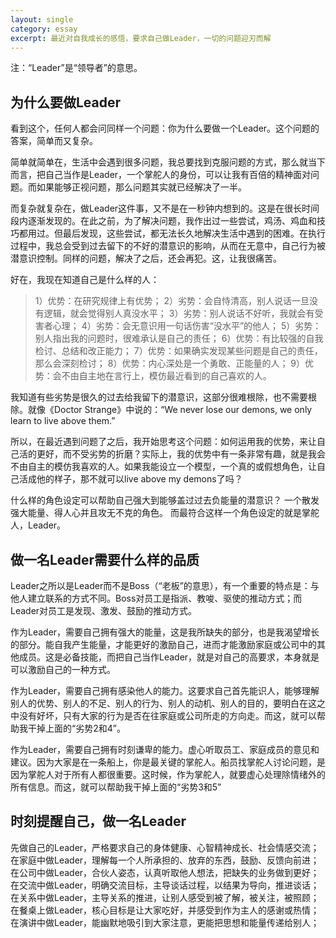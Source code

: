```yaml
---
layout: single
category: essay
excerpt: 最近对自我成长的感悟，要求自己做Leader，一切的问题迎刃而解
---
```

注：“Leader”是“领导者”的意思。

## 为什么要做Leader

看到这个，任何人都会问同样一个问题：你为什么要做一个Leader。这个问题的答案，简单而又复杂。

简单就简单在，生活中会遇到很多问题，我总要找到克服问题的方式，那么就当下而言，把自己当作是Leader，一个掌舵人的身份，可以让我有百倍的精神面对问题。而如果能够正视问题，那么问题其实就已经解决了一半。

而复杂就复杂在，做Leader这件事，又不是在一秒钟内想到的。这是在很长时间段内逐渐发现的。在此之前，为了解决问题，我作出过一些尝试，鸡汤、鸡血和技巧都用过。但最后发现，这些尝试，都无法长久地解决生活中遇到的困难。在执行过程中，我总会受到过去留下的不好的潜意识的影响，从而在无意中，自己行为被潜意识控制。同样的问题，解决了之后，还会再犯。这，让我很痛苦。

好在，我现在知道自己是什么样的人：
>  1）优势：在研究规律上有优势；
  2）劣势：会自恃清高，别人说话一旦没有逻辑，就会觉得别人真没水平；
  3）劣势：别人说话不好听，我就会有受害者心理；
  4）劣势：会无意识用一句话伤害“没水平”的他人；
  5）劣势：别人指出我的问题时，很难承认是自己的责任；
  6）优势：有比较强的自我检讨、总结和改正能力；
  7）优势：如果确实发现某些问题是自己的责任，那么会深刻检讨；
  8）优势：内心深处是一个勇敢、正能量的人；
  9）优势：会不由自主地在言行上，模仿最近看到的自己喜欢的人。

我知道有些劣势是很久的过去给我留下的潜意识，这部分很难根除，也不需要根除。就像《Doctor Strange》中说的：“We never lose our demons, we only learn to live above them.”

所以，在最近遇到问题了之后，我开始思考这个问题：如何运用我的优势，来让自己活的更好，而不受劣势的折磨？实际上，我的优势中有一条非常有趣，就是我会不由自主的模仿我喜欢的人。如果我能设立一个模型，一个真的或假想角色，让自己活成他的样子，那不就可以live above my demons了吗？

什么样的角色设定可以帮助自己强大到能够盖过过去负能量的潜意识？
一个散发强大能量、得人心并且攻无不克的角色。
而最符合这样一个角色设定的就是掌舵人，Leader。



## 做一名Leader需要什么样的品质

Leader之所以是Leader而不是Boss（“老板”的意思），有一个重要的特点是：与他人建立联系的方式不同。Boss对员工是指派、教唆、驱使的推动方式；而Leader对员工是发现、激发、鼓励的推动方式。

作为Leader，需要自己拥有强大的能量，这是我所缺失的部分，也是我渴望增长的部分。能自我产生能量，才能更好的激励自己，进而才能激励家庭或公司中的其他成员。这是必备技能，而把自己当作Leader，就是对自己的高要求，本身就是可以激励自己的一种方式。

作为Leader，需要自己拥有感染他人的能力。这要求自己首先能识人，能够理解别人的优势、别人的不足、别人的行为、别人的动机、别人的目的，要明白在这之中没有好坏，只有大家的行为是否在往家庭或公司所走的方向走。而这，就可以帮助我干掉上面的“劣势2和4”。

作为Leader，需要自己拥有时刻谦卑的能力。虚心听取员工、家庭成员的意见和建议。因为大家是在一条船上，你是最关键的掌舵人。船员找掌舵人讨论问题，是因为掌舵人对于所有人都很重要。这时候，作为掌舵人，就要虚心处理除情绪外的所有信息。而这，就可以帮助我干掉上面的“劣势3和5”



## 时刻提醒自己，做一名Leader

先做自己的Leader，严格要求自己的身体健康、心智精神成长、社会情感交流；
在家庭中做Leader，理解每一个人所承担的、放弃的东西，鼓励、反馈向前进；
在公司中做Leader，合伙人姿态，认真听取他人想法，把缺失的业务做到更好；
在交流中做Leader，明确交流目标，主导谈话过程，以结果为导向，推进谈话；
在关系中做Leader，主导关系的推进，让别人感受到被了解，被关注，被照顾；
在餐桌上做Leader，核心目标是让大家吃好，并感受到作为主人的感谢或热情；
在演讲中做Leader，能幽默地吸引到大家注意，更能把思想和能量传递给别人；
